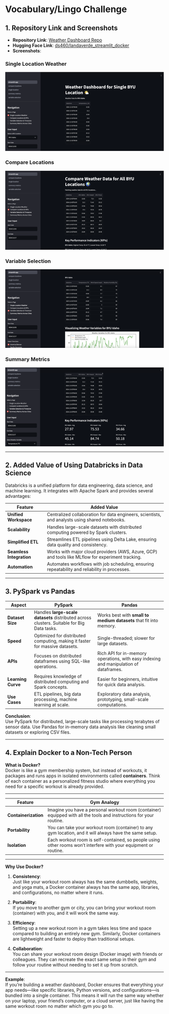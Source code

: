 # **Vocabulary/Lingo Challenge**

## **1. Repository Link and Screenshots**

- **Repository Link**: [Weather Dashboard Repo](https://github.com/chrisglw/app_weather_challenge_fa24)
- **Hugging Face Link**: [ds460/landaverde_streamlit_docker](https://github.com/chrisglw/app_weather_challenge_fa24)
- **Screenshots**:

### Single Location Weather
![Single Location](screenshots/single_location.png)

### Compare Locations
![Compare Locations](screenshots/compare_locations.png)

### Variable Selection
![Variable Selection](screenshots/variable_selection.png)

### Summary Metrics
![Summary Metrics](screenshots/summary_metrics.png)

---

## **2. Added Value of Using Databricks in Data Science**

Databricks is a unified platform for data engineering, data science, and machine learning. It integrates with Apache Spark and provides several advantages:

| **Feature**               | **Added Value**                                                                                     |
|---------------------------|-----------------------------------------------------------------------------------------------------|
| **Unified Workspace**      | Centralized collaboration for data engineers, scientists, and analysts using shared notebooks.     |
| **Scalability**            | Handles large-scale datasets with distributed computing powered by Spark clusters.                |
| **Simplified ETL**         | Streamlines ETL pipelines using Delta Lake, ensuring data quality and consistency.                |
| **Seamless Integration**   | Works with major cloud providers (AWS, Azure, GCP) and tools like MLflow for experiment tracking.  |
| **Automation**             | Automates workflows with job scheduling, ensuring repeatability and reliability in processes.      |

---

## **3. PySpark vs Pandas**

| **Aspect**                | **PySpark**                                                                                   | **Pandas**                                                                                     |
|---------------------------|-----------------------------------------------------------------------------------------------|-----------------------------------------------------------------------------------------------|
| **Dataset Size**          | Handles **large-scale datasets** distributed across clusters. Suitable for Big Data tasks.    | Works best with **small to medium datasets** that fit into memory.                            |
| **Speed**                 | Optimized for distributed computing, making it faster for massive datasets.                   | Single-threaded; slower for large datasets.                                                   |
| **APIs**                  | Focuses on distributed dataframes using SQL-like operations.                                  | Rich API for in-memory operations, with easy indexing and manipulation of dataframes.         |
| **Learning Curve**        | Requires knowledge of distributed computing and Spark concepts.                               | Easier for beginners, intuitive for quick data analysis.                                      |
| **Use Cases**             | ETL pipelines, big data processing, machine learning at scale.                                | Exploratory data analysis, prototyping, small-scale computations.                             |

**Conclusion**:  
Use PySpark for distributed, large-scale tasks like processing terabytes of sensor data. Use Pandas for in-memory data analysis like cleaning small datasets or exploring CSV files.

---


## **4. Explain Docker to a Non-Tech Person**

**What is Docker?**  
Docker is like a gym membership system, but instead of workouts, it packages and runs apps in isolated environments called **containers**. Think of each container as a personalized fitness studio where everything you need for a specific workout is already provided.

---

| **Feature**         | **Gym Analogy**                                                                                                      |
|----------------------|---------------------------------------------------------------------------------------------------------------------|
| **Containerization** | Imagine you have a personal workout room (container) equipped with all the tools and instructions for your routine. |
| **Portability**      | You can take your workout room (container) to any gym location, and it will always have the same setup.             |
| **Isolation**        | Each workout room is self-contained, so people using other rooms won’t interfere with your equipment or routine.    |

---

**Why Use Docker?**

1. **Consistency**:  
   Just like your workout room always has the same dumbbells, weights, and yoga mats, a Docker container always has the same app, libraries, and configurations, no matter where it runs.

2. **Portability**:  
   If you move to another gym or city, you can bring your workout room (container) with you, and it will work the same way.

3. **Efficiency**:  
   Setting up a new workout room in a gym takes less time and space compared to building an entirely new gym. Similarly, Docker containers are lightweight and faster to deploy than traditional setups.

4. **Collaboration**:  
   You can share your workout room design (Docker image) with friends or colleagues. They can recreate the exact same setup in their gym and follow your routine without needing to set it up from scratch.

---

**Example**:  
If you’re building a weather dashboard, Docker ensures that everything your app needs—like specific libraries, Python versions, and configurations—is bundled into a single container. This means it will run the same way whether on your laptop, your friend’s computer, or a cloud server, just like having the same workout room no matter which gym you go to.
